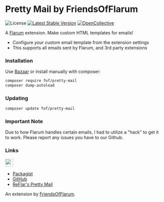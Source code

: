 # Pretty Mail by FriendsOfFlarum

![License](https://img.shields.io/badge/license-MIT-blue.svg) [![Latest Stable Version](https://img.shields.io/packagist/v/fof/pretty-mail.svg)](https://packagist.org/packages/fof/pretty-mail) [![OpenCollective](https://img.shields.io/badge/opencollective-fof-blue.svg)](https://opencollective.com/fof/donate)

A [Flarum](http://flarum.org) extension. Make custom HTML templates for emails!

- Configure your custom email template from the extension settings
- This supports all emails sent by Flarum, and 3rd party extensions

### Installation

Use [Bazaar](https://discuss.flarum.org/d/5151-flagrow-bazaar-the-extension-marketplace) or install manually with composer:

```sh
composer require fof/pretty-mail
composer dump-autoload
```

### Updating

```sh
composer update fof/pretty-mail
```

### Important Note 

Due to how Flarum handles certain emails, I had to utilize a "hack" to get it to work. Please report any issues you have to our Github.

### Links

[<img src="https://opencollective.com/fof/donate/button@2x.png?color=blue" height="25" />](https://opencollective.com/fof/donate)

- [Packagist](https://packagist.org/packages/fof/pretty-mail)
- [GitHub](https://github.com/packages/FriendsOfFlarum/pretty-mail)
- [ReFlar's Pretty Mail](https://packagist.org/packages/reflar/pretty-mail)

An extension by [FriendsOfFlarum](https://github.com/FriendsOfFlarum).
